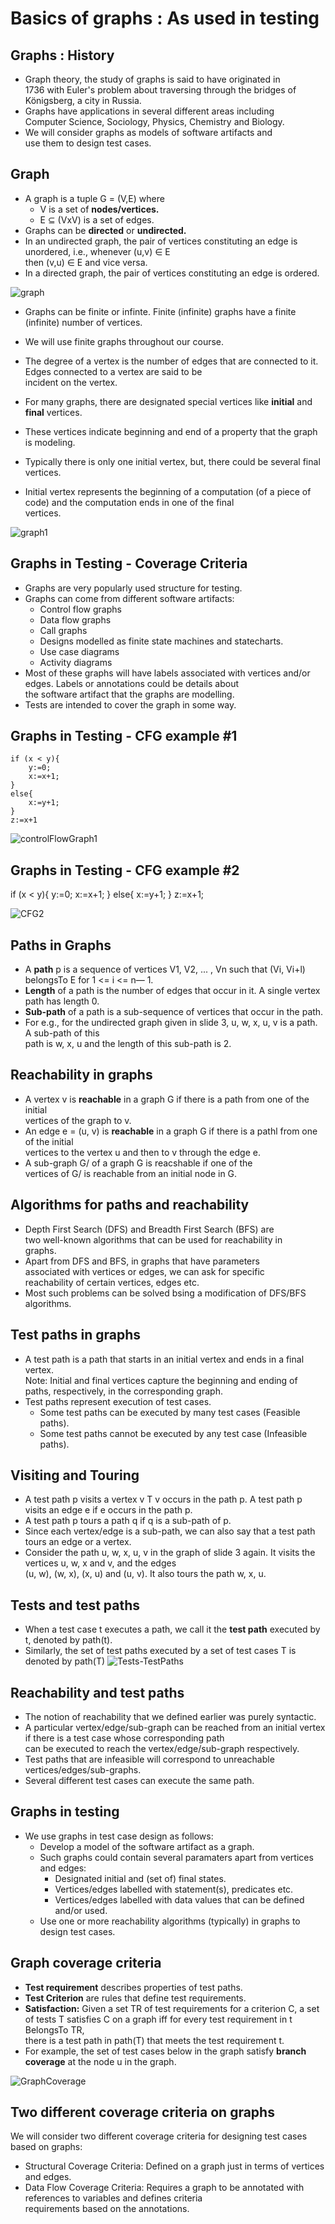 # Basics of graphs : As used in testing
## Graphs : History
* Graph theory, the study of graphs is said to have originated in  
1736 with Euler's problem about traversing through the
bridges of Königsberg, a city in Russia.
* Graphs have applications in several different areas including  
Computer Science, Sociology, Physics, Chemistry and Biology.
* We will consider graphs as models of software artifacts and  
use them to design test cases.

## Graph
* A graph is a tuple G = (V,E) where
    * V is a set of **nodes/vertices.**
    * E ⊆ (VxV) is a set of edges.
* Graphs can be **directed** or **undirected.**
* In an undirected graph, the pair of vertices constituting an edge is unordered, i.e., whenever (u,v) ∈ E   
then (v,u) ∈ E and vice versa.
* In a directed graph, the pair of vertices constituting an edge is ordered.

![graph](image-2.png)

* Graphs can be finite or infinte. Finite (infinite) graphs have a
finite (infinite) number of vertices.
* We will use finite graphs throughout our course.
* The degree of a vertex is the number of edges that are
connected to it. Edges connected to a vertex are said to be  
incident on the vertex.

* For many graphs, there are designated special vertices like
**initial** and **final** vertices.
* These vertices indicate beginning and end of a property that
the graph is modeling.
* Typically there is only one initial vertex, but, there could be
several final vertices.
* Initial vertex represents the beginning of a computation (of a
piece of code) and the computation ends in one of the final  
vertices.

![graph1](image-3.png)

## Graphs in Testing - Coverage Criteria
* Graphs are very popularly used structure for testing.
* Graphs can come from different software artifacts:
    * Control flow graphs
    * Data flow graphs
    * Call graphs
    * Designs modelled as finite state machines and statecharts.
    * Use case diagrams
    * Activity diagrams
* Most of these graphs will have labels associated with vertices
and/or edges. Labels or annotations could be details about  
the software artifact that the graphs are modelling.
* Tests are intended to cover the graph in some way.

## Graphs in Testing - CFG example #1
```
if (x < y){
    y:=0;
    x:=x+1;
}
else{
    x:=y+1;
}
z:=x+1
```
![controlFlowGraph1](image-4.png)

## Graphs in Testing - CFG example #2

if (x < y){
    y:=0;
    x:=x+1;
}
else{
    x:=y+1;
}
z:=x+1;

![CFG2](image-5.png)

## Paths in Graphs
* A **path** p is a sequence of vertices V1, V2, ... , Vn such that
(Vi, Vi+l) belongsTo E for 1 <= i <= n— 1.
* **Length** of a path is the number of edges that occur in it. A
single vertex path has length 0.
* **Sub-path** of a path is a sub-sequence of vertices that occur in
the path.
* For e.g., for the undirected graph given in slide 3, u, w, x, u, v is a path. A sub-path of this   
path is w, x, u and the length of this sub-path is 2.

## Reachability in graphs
* A vertex v is **reachable** in a graph G if there is a path from one of the initial   
vertices of the graph to v.
* An edge e = (u, v) is **reachable** in a graph G if there is a pathl from one of the initial   
vertices to the vertex u and then to v through the edge e.
* A sub-graph G/ of a graph G is reacshable if one of the  
vertices of G/ is reachable from an initial node in G.

## Algorithms for paths and reachability
* Depth First Search (DFS) and Breadth First Search (BFS) are  
two well-known algorithms that can be used for reachability in  
graphs.
* Apart from DFS and BFS, in graphs that have parameters  
associated with vertices or edges, we can ask for specific  
reachability of certain vertices, edges etc.
* Most such problems can be solved bsing a modification of
DFS/BFS algorithms.

## Test paths in graphs
* A test path is a path that starts in an initial vertex and ends in a final vertex.  
Note: Initial and final vertices capture the beginning and
ending of paths, respectively, in the corresponding graph.
* Test paths represent execution of test cases.
    * Some test paths can be executed by many test cases (Feasible paths).
    * Some test paths cannot be executed by any test case
(Infeasible paths).

## Visiting and Touring
* A test path p visits a vertex v T v occurs in the path p. A
test path p visits an edge e if e occurs in the path p.
* A test path p tours a path q if q is a sub-path of p.
* Since each vertex/edge is a sub-path, we can also say that a
test path tours an edge or a vertex.
* Consider the path u, w, x, u, v in the graph of slide 3 again. It
visits the vertices u, w, x and v, and the edges  
(u, w), (w, x), (x, u) and (u, v). It also tours the path w, x, u.

## Tests and test paths
* When a test case t executes a path, we call it the **test path** executed by t, denoted by path(t).
* Similarly, the set of test paths executed by a set of test cases T is denoted by path(T)
![Tests-TestPaths](image-6.png)

## Reachability and test paths
* The notion of reachability that we defined earlier was purely
syntactic.
* A particular vertex/edge/sub-graph can be reached from an
initial vertex if there is a test case whose corresponding path  
can be executed to reach the vertex/edge/sub-graph
respectively.
* Test paths that are infeasible will correspond to unreachable
vertices/edges/sub-graphs.
* Several different test cases can execute the same path.

## Graphs in testing
* We use graphs in test case design as follows:
    * Develop a model of the software artifact as a graph.
    * Such graphs could contain several paramaters apart from
vertices and edges:
        * Designated initial and (set of) final states.
        * Vertices/edges labelled with statement(s), predicates etc.
        * Vertices/edges labelled with data values that can be defined and/or used.
    * Use one or more reachability algorithms (typically) in graphs to design test cases.

## Graph coverage criteria
* **Test requirement** describes properties of test paths.
* **Test Criterion** are rules that define test requirements.
* **Satisfaction:** Given a set TR of test requirements for a
criterion C, a set of tests T satisfies C on a graph iff for every test requirement in t BelongsTo TR,   
there is a test path in path(T)
that meets the test requirement t.
* For example, the set of test cases below in the graph satisfy
**branch coverage** at the node u in the graph.

![GraphCoverage](image-7.png)

## Two different coverage criteria on graphs
We will consider two different coverage criteria for designing test cases based on graphs:  
* Structural Coverage Criteria: Defined on a graph just in terms
of vertices and edges.  
* Data Flow Coverage Criteria: Requires a graph to be
annotated with references to variables and defines criteria  
requirements based on the annotations.